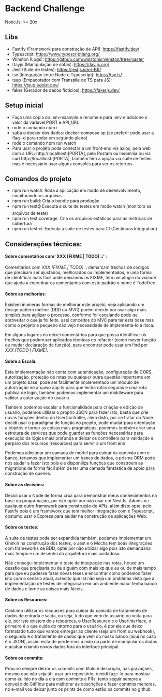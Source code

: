 # Backend Challenge

NodeJs: >= 20x

## Libs
- Fastify (Framework para construção de API): https://fastify.dev/
- Typescript: https://www.typescriptlang.org/
- Winston (Logs): https://github.com/winstonjs/winston/tree/master
- Dayjs (Manipulação de datas): https://day.js.org/
- Jest (Suite de testes): https://jestjs.io/pt-BR/
- tsx (Integração entre Node e Typescript): https://tsx.is/
- tsup (Empacotador com Transpile de TS para JS): https://tsup.egoist.dev/
- faker (Gerador de dados ficticios): https://fakerjs.dev/

## Setup inicial
- Faça uma cópia do .env-example e renomeie para .env e adicione o valor da variavel PORT e API_URL
- rode o comando npm i
- suba o docker dos dados: docker-compose up (se preferir pode usar a flag -d para rodar em segundo plano)
- rode o comando npm run watch
- Para usar o projeto pode conectar a um front-end via axios, pela web com a URL: http://localhost:[PORTA], pelo Postam ou Insomnia ou via curl http://localhost:[PORTA], também tem a opção via suite de testes mas é necessário usar alguns consoles para ver os retornos

## Comandos do projeto
- npm run watch: Roda a aplicação em modo de desenvolvimento, monitorando os arquivos
- npm run build: Cria o bundle para produção
- npm run test:watch: Executa a suite de testes em modo watch (monitora os arquivos de teste)
- npm run test:coverage: Cria os arquivos estáticos para as métricas de cobertura
- npm run test:ci: Executa a suite de testes para CI (Continuos Integration)

## Considerações técnicas:
#### Sobre comentários com 'XXX [FIXME | TODO] ::' :
Comentários com _XXX [FIXME | TODO] ::_ demarcam trechos de códigos que precisam ser ajustados, melhorados ou implementados, é uma forma de identificar mais fácil onde deixamos os FIXME, tem um plugin do vscode que ajuda a encontrar os comentarios com este padrão o nome é TodoTree.

#### Sobre as melhorias:
Existem inumeras formas de melhorar este projeto, seja aplicando um design pattern melhor (DDD ou MVC) porém decide por usar algo mais simples para agilizar o processo, conforme for escalando pode-se aproveitar o que ja foi feito, usei conceitos do MVC para ter esta base mas como o projeto é pequeno não vejo necessidade de implementá-lo a risca.

Em alguns lugares eu deixei comentários para que possa identificar os trechos que podem ser aplicados técnicas do refactor (como mover função ou mudar declaração de função), para encontrar pode usar um find por _XXX [TODO | FIXME]_.

#### Sobre a Escala:
Esta implementação não conta com autenticação, configuração de CORS, autorização, proteção de rotas ou qualquer outra questão importante em um projeto base, pode ser facilmente implementado um módulo de autorização no arquivo app.ts para que tenha rotas seguras e uma rota publica de login, também podemos implementar um middleware para validar a autorização do usuário.

Também podemos escalar a funcionalidade para criação e edição de usuario, podemos utilizar o próprio JSON para fazer isto, basta que crie novas funções dentro do UserController, além disto, por se tratar do Node decidi usar o paradigma de função no projeto, pode mudar para orientação a objetos e tornar as coisas mais pragmáticas, podemos também criar uma estrutura de services que pode guardar as funções necessárias para execução da lógica mais profunda e deixar os controllers para validação e perparo dos recursos (resources) para servir a um front end.

Podemos adicionar um camada de model para cuidar da conexão com o banco, teriamos que implementar um banco de dados, o prisma ORM pode nos ajudar a fazer isto pois ele disponiliza funções que constroem as migrations de forma fácil além de ter uma camada fantástica de apoio para construção de queries.

#### Sobre as decisões:
Decidi usar o Node de forma crua para demonstrar meus conhecimentos na base da programação, por isto optei por não usar um NestJs, Adonis ou qualquer outro framework para construção de APIs, além disto optei pelo Fastify pois é um framework que tem melhor integração com o Typescript, costumo usar o Express para ajudar na construção de aplicações Web.

#### Sobre os testes:
A suite de testes pode ser expandida também, podemos implementar um Ghirkin na construção dos testes, o Jest e o Mocha tem boas integrações com frameworks de BDD, optei por não utilizar algo pois isto demandaria mais tempo e um desenho da arquitetura mais cuidadoso.

Não consegui implementar o teste de integração nas rotas, houve um desafio que precisaria ou de alguém com mais xp que eu ou de mais tempo para que eu pudesse fazer novas teses e encontrar como podemos fazer isto com o cenário atual, acredito que ist não seja um problema visto que a implementação de testes de integração em um ambiente maior tenha banco de dados e torne as coisas mais fáceis.

#### Sobre os Resources:
Costumo utilizar os resources para cuidar da camada de tratamento de dados de entrada e saida, ou seja, tudo que vem do usuário ou volta para ele, por isto existem dois resources, o UserResource e o UserInterface, o primeiro é o que cuida do retorno para o usuário, é por ele que deixo formatado tudo que vamos entregar ao cliente (seja um front ou webhook), o segundo é o tratamento de dados que vem do nosso banco (aqui no caso é o JSON), assim evita de perdermos a mão na parte de manipular os dados e acabar criando novos dados fora da interface principal.

#### Sobre os commits:
Procuro sempre deixar os commits com titulo e descrição, nas gravações, mesmo que não seja útil usar um repositório, decidi faze-lo para mostrar como eu lido no dia a dia com commits e PRs, tento seguir sempre a conveão do GitFlow para melhorar as descrições e fazer commits menores, no e-mail vou deixar junto os prints de como estão os commits no github.
